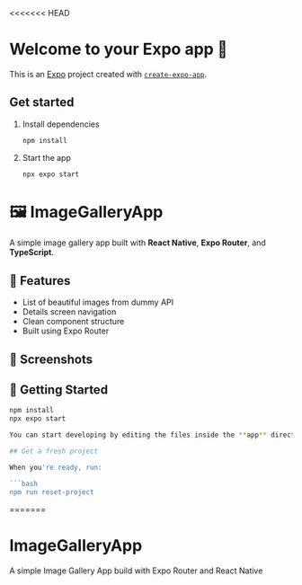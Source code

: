 <<<<<<< HEAD
# Welcome to your Expo app 👋

This is an [Expo](https://expo.dev) project created with [`create-expo-app`](https://www.npmjs.com/package/create-expo-app).

## Get started

1. Install dependencies

   ```bash
   npm install
   ```

2. Start the app

   ```bash
   npx expo start
   ```

# 🖼️ ImageGalleryApp

A simple image gallery app built with **React Native**, **Expo Router**, and **TypeScript**.

## 🔧 Features

- List of beautiful images from dummy API
- Details screen navigation
- Clean component structure
- Built using Expo Router

## 📸 Screenshots
























## 🚀 Getting Started

```bash
npm install
npx expo start

You can start developing by editing the files inside the **app** directory. This project uses [file-based routing](https://docs.expo.dev/router/introduction).

## Get a fresh project

When you're ready, run:

```bash
npm run reset-project
```
=======
# ImageGalleryApp
A simple Image Gallery App build with Expo Router and React Native
